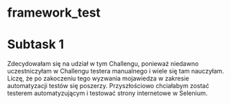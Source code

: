 # framework_test

 # Subtask 1
Zdecydowałam się na udział w tym Challengu, ponieważ niedawno uczestniczyłam w Challengu testera manualnego i wiele się tam nauczyłam. Liczę, że po zakoczeniu tego wyzwania mojawiedza w zakresie automatyzacji testów się poszerzy. Przyszłościowo chciałabym zostać testerem automatyzującym i testować strony internetowe w Selenium. 
